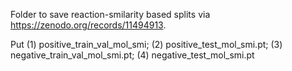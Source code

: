 Folder to save reaction-smilarity based splits via https://zenodo.org/records/11494913.

Put (1) positive_train_val_mol_smi; (2) positive_test_mol_smi.pt; (3) negative_train_val_mol_smi.pt; (4) negative_test_mol_smi.pt
